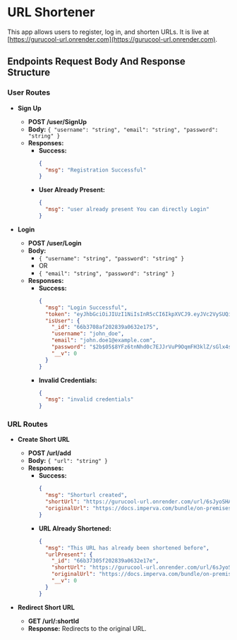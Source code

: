 

# URL Shortener

This app allows users to register, log in, and shorten URLs. It is live at [https://gurucool-url.onrender.com](https://gurucool-url.onrender.com).



## Endpoints Request Body And Response Structure

### User Routes

- **Sign Up**
  - **POST /user/SignUp**
  - **Body:** `{ "username": "string", "email": "string", "password": "string" }`
  - **Responses:**
    - **Success:** 
      ```json
      {
        "msg": "Registration Successful"
      }
      ```
    - **User Already Present:** 
      ```json
      {
        "msg": "user already present You can directly Login"
      }
      ```

- **Login**
  - **POST /user/Login**
  - **Body:** 
    - `{ "username": "string", "password": "string" }` 
    - OR 
    - `{ "email": "string", "password": "string" }`
  - **Responses:**
    - **Success:** 
      ```json
      {
        "msg": "Login Successful",
        "token": "eyJhbGciOiJIUzI1NiIsInR5cCI6IkpXVCJ9.eyJVc2VySUQiOiI2NmIzNzA4YWYyMDI4MzlhMDYzMmUxNzUiLCJpYXQiOjE3MjMwMzU3OTUsImV4cCI6MTcyMzAzOTM5NX0.xpA8qVNGQ_4OLkItC7l0pW-4E2w_Zt9j_U2Vi_yXh38",
        "isUser": {
          "_id": "66b3708af202839a0632e175",
          "username": "john_doe",
          "email": "john.doe1@example.com",
          "password": "$2b$05$8YFz6tnNhd0c7EJJrVuP9OqmFH3klZ/sGlx4sIWq0YCSIK9IiAN1G",
          "__v": 0
        }
      }
      ```
    - **Invalid Credentials:** 
      ```json
      {
        "msg": "invalid credentials"
      }
      ```

### URL Routes

- **Create Short URL**
  - **POST /url/add**
  - **Body:** `{ "url": "string" }`
  - **Responses:**
    - **Success:** 
      ```json
      {
        "msg": "Shorturl created",
        "shortUrl": "https://gurucool-url.onrender.com/url/6sJyoSHAv",
        "originalUrl": "https://docs.imperva.com/bundle/on-premises-knowledgebase-reference-guide/page/abnormally_long_url.htm"
      }
      ```
    - **URL Already Shortened:** 
      ```json
      {
        "msg": "This URL has already been shortened before",
        "urlPresent": {
          "_id": "66b37305f202839a0632e17e",
          "shortUrl": "https://gurucool-url.onrender.com/url/6sJyoSHAv",
          "originalUrl": "https://docs.imperva.com/bundle/on-premises-knowledgebase-reference-guide/page/abnormally_long_url.htm",
          "__v": 0
        }
      }
      ```

- **Redirect Short URL**
  - **GET /url/:shortId**
  - **Response:** Redirects to the original URL.

